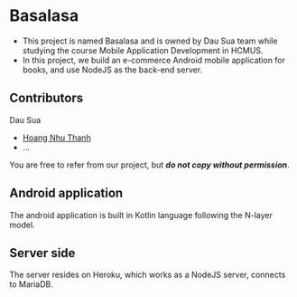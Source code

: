 # Basalasa

- This project is named Basalasa and is owned by Dau Sua team while studying the course Mobile Application Development in HCMUS. 
- In this project, we build an e-commerce Android mobile application for books, and use NodeJS as the back-end server.

## Contributors

Dau Sua
- [Hoang Nhu Thanh](https://github.com/thanhhoang4869)
- ...

You are free to refer from our project, but ***do not copy without permission***.

## Android application
The android application is built in Kotlin language following the N-layer model.

## Server side
The server resides on Heroku, which works as a NodeJS server, connects to MariaDB.
